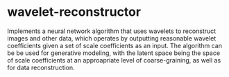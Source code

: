 # wavelet-reconstructor
Implements a neural network algorithm that uses wavelets to reconstruct images and other data, which operates by outputting reasonable wavelet coefficients given a set of scale coefficients as an input. The algorithm can be be used for generative modeling, with the latent space being the space of scale coefficients at an approapriate level of coarse-graining, as well as for data reconstruction.
